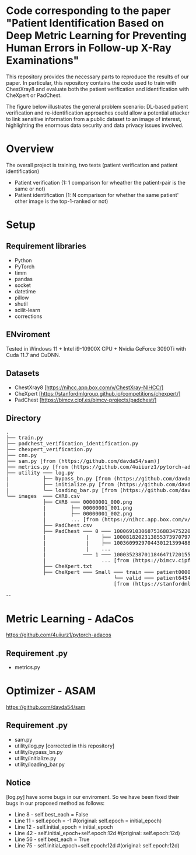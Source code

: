 # Code corresponding to the paper "Patient Identification Based on Deep Metric Learning for Preventing Human Errors in Follow-up X-Ray Examinations"

This repository provides the necessary parts to reproduce the results of our paper. In particular, this repository contains the code used to train with ChestXray8 and evaluate both the patient verification and identification with CheXpert or PadChest.

The figure below illustrates the general problem scenario: DL-based patient verification and re-identification approaches could allow a potential attacker to link sensitive information from a public dataset to an image of interest, highlighting the enormous data security and data privacy issues involved.

# Overview
The overall project is training, two tests (patient verification and patient identification)

* Patient verification (1: 1 comparison for wheather the patient-pair is the same or not)
* Patient identification (1: N comparison for whether the same patient' other image is the top-1-ranked or not)

# Setup
## Requirement libraries
* Python
* PyTorch
* timm
* pandas
* socket
* datetime
* pillow
* shutil
* scilit-learn
* corrections
## ENviroment
Tested in Windows 11 + Intel i9-10900X CPU + Nvidia GeForce 3090Ti with Cuda 11.7 and CuDNN.

## Datasets
* ChestXray8 [https://nihcc.app.box.com/v/ChestXray-NIHCC/]
* CheXpert [https://stanfordmlgroup.github.io/competitions/chexpert/]
* PadChest [https://bimcv.cipf.es/bimcv-projects/padchest/]

## Directory
<pre>
.
├── train.py
├── padchest_verification_identification.py
├── chexpert_verification.py
├── cnn.py
├── sam.py [from (https://github.com/davda54/sam)]
├── metrics.py [from (https://github.com/4uiiurz1/pytorch-adacos)]
├── utility ─── log.py
|           ├── bypass_bn.py [from (https://github.com/davda54/sam)]
|           ├── initialize.py [from (https://github.com/davda54/sam)]
|           └── loading_bar.py [from (https://github.com/davda54/sam)]
└── images  ─── CXR8.csv
            ├── CXR8 ─── 00000001_000.png
            |        ├── 00000001_001.png
            |        ├── 00000001_002.png
            |        ... [from (https://nihcc.app.box.com/v/ChestXray-NIHCC/)]
            ├── PadChest.csv
            ├── PadChest ─── 0 ─── 100069103068753688347522093561206841448_7197k3.png
            |             |    ├── 100081820231385537397079729591266436694_8o3uj2.png
            |             |    ├── 100360992970443012139948853258191567510_orx7ef.png
            |             |    ...
            |            ─── 1 ─── 100035238701184647172015593785663345624_vb6v1o.png
            |                  ... [from (https://bimcv.cipf.es/bimcv-projects/padchest/)]
            ├── CheXpert.txt
            ├── CheXpert ─── Small ─── train ─── patient00001 ─── ...
                                   └── valid ─── patient64541 ─── ...
                                   [from (https://stanfordmlgroup.github.io/competitions/chexpert/)]
</pre>

-- 
   
   
   
   
   
   

# Metric Learning - AdaCos
https://github.com/4uiiurz1/pytorch-adacos
## Requirement .py
* metrics.py

# Optimizer - ASAM
https://github.com/davda54/sam
## Requirement .py
* sam.py
* utility/log.py [corrected in this repository]
* utility/bypass_bn.py
* utility/initialize.py
* utility/loading_bar.py

## Notice
[log.py] have some bugs in our enviroment. So we have been fixed their bugs in our proposed method as follows:
* Line  8 - self.best_each = False
* Line 11 - self.epoch = -1 #(original: self.epoch = initial_epoch)
* Line 12 - self.initial_epoch = initial_epoch
* Line 42 - self.initial_epoch+self.epoch:12d #(original: self.epoch:12d)
* Line 56 - self.best_each = True
* Line 75 - self.initial_epoch+self.epoch:12d #(original: self.epoch:12d)



